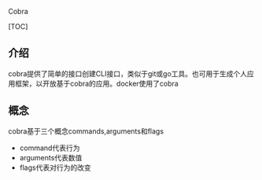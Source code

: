 Cobra

[TOC]

## 介绍
cobra提供了简单的接口创建CLI接口，类似于git或go工具。也可用于生成个人应用框架，以开放基于cobra的应用。docker使用了cobra

## 概念
cobra基于三个概念commands,arguments和flags
- command代表行为
- arguments代表数值
- flags代表对行为的改变





























